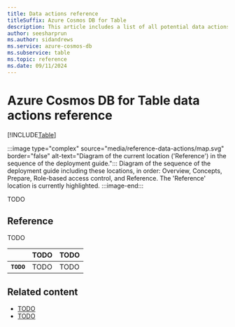 ```yaml
---
title: Data actions reference
titleSuffix: Azure Cosmos DB for Table
description: This article includes a list of all potential data actions for use with role-based access control (RBAC) in Azure Cosmos DB for Table.
author: seesharprun
ms.author: sidandrews
ms.service: azure-cosmos-db
ms.subservice: table
ms.topic: reference
ms.date: 09/11/2024
---
```


# Azure Cosmos DB for Table data actions reference

[!INCLUDE[Table](../../includes/appliesto-table.md)]

:::image type="complex" source="media/reference-data-actions/map.svg" border="false" alt-text="Diagram of the current location ('Reference') in the sequence of the deployment guide.":::
Diagram of the sequence of the deployment guide including these locations, in order: Overview, Concepts, Prepare, Role-based access control, and Reference. The 'Reference' location is currently highlighted.
:::image-end:::

TODO

## Reference

TODO

| | TODO | TODO |
| --- | --- | --- |
| **`TODO`** | TODO | TODO |

## Related content

- [TODO](about:blank)
- [TODO](about:blank)
